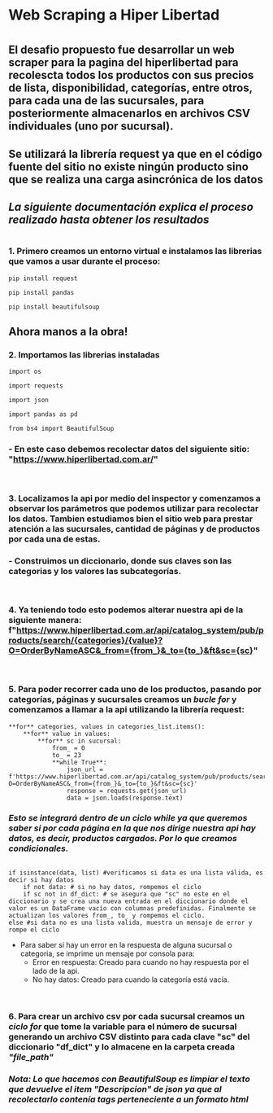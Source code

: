 # Web Scraping a Hiper Libertad
#
## El desafio propuesto fue desarrollar un web scraper para la pagina del hiperlibertad para recolescta todos los productos con sus precios de lista, disponibilidad, categorías, entre otros, para cada una de las sucursales, para posteriormente almacenarlos en archivos CSV individuales (uno por sucursal).

## Se utilizará la librería request ya que en el código fuente del sitio no existe ningún producto sino que se realiza una carga asincrónica de los datos

<sup></sup>  

## _La siguiente documentación explica el proceso realizado hasta obtener los resultados_

#
<sup></sup>  
### 1. Primero creamos un entorno virtual e instalamos las librerias que vamos a usar durante el proceso:

```
pip install request

pip install pandas

pip install beautifulsoup
```

## Ahora manos a la obra!
<sup></sup>  

### 2. Importamos las librerias instaladas

```
import os

import requests

import json

import pandas as pd

from bs4 import BeautifulSoup
```

### - En este caso debemos recolectar datos del siguiente sitio: "https://www.hiperlibertad.com.ar/"
<sup></sup>  
<sup></sup>  

### 3. Localizamos la api por medio del inspector y comenzamos a observar los parámetros que podemos utilizar para recolectar los datos. Tambien estudiamos bien el sitio web para prestar atención a las sucursales, cantidad de páginas y de productos por cada una de estas.

### - Construimos un diccionario, donde sus claves son las categorias y los valores las subcategorías.
<sup></sup>  
<sup></sup>  

### 4. Ya teniendo todo esto podemos alterar nuestra api de la siguiente manera: f"https://www.hiperlibertad.com.ar/api/catalog_system/pub/products/search/{categories}/{value}?O=OrderByNameASC&_from={from_}&_to={to_}&ft&sc={sc}"
<sup></sup>  
<sup></sup>  

### 5. Para poder recorrer cada uno de los productos, pasando por categorías, páginas y sucursales creamos un _bucle for_ y comenzamos a llamar a la api utilizando la librería request:

```
**for** categories, values in categories_list.items():
    **for** value in values:  
        **for** sc in sucursal: 
            from_ = 0
            to_ = 23
            **while True**:              
                json_url = f'https://www.hiperlibertad.com.ar/api/catalog_system/pub/products/search/{categories}/{value}?O=OrderByNameASC&_from={from_}&_to={to_}&ft&sc={sc}'
                response = requests.get(json_url)
                data = json.loads(response.text)
```


### _Esto se integrará dentro de un ciclo while ya que queremos saber si por cada página en la que nos dirige nuestra api hay datos, es decir, productos cargados. Por lo que creamos condicionales._


```

if isinstance(data, list) #verificamos si data es una lista válida, es decir si hay datos
    if not data: # si no hay datos, rompemos el ciclo
    if sc not in df_dict: # se asegura que "sc" no este en el diccionario y se crea una nueva entrada en el diccionario donde el valor es un DataFrame vacío con columnas predefinidas. Finalmente se actualizan los valores from_, to_ y rompemos el ciclo.
else #si data no es una lista valida, muestra un mensaje de error y rompe el ciclo

```
- Para saber si hay un error en la respuesta de alguna sucursal o categoria, se imprime un mensaje por consola para: 
    - Error en respuesta: Creado para cuando no hay respuesta por el lado de la api.
    - No hay datos: Creado para cuando la categoría está vacía.

<sup></sup>  
<sup></sup>  
### 6. Para crear un archivo csv por cada sucursal creamos un _ciclo for_ que tome la variable para el número de sucursal generando un archivo CSV distinto para cada clave "sc" del diccionario "df_dict" y lo almacene en la carpeta creada _"file_path"_

### _Nota: Lo que hacemos con BeautifulSoup es limpiar el texto que devuelve el item "Descripcion" de json ya que al recolectarlo contenía tags perteneciente a un formato html_ 
